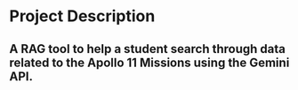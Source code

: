 # Project Description

## A RAG tool to help a student search through data related to the Apollo 11 Missions using the Gemini API.